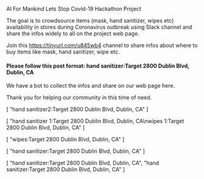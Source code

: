 
AI For Mankind Lets Stop Covid-19 Hackathon Project

The goal is to crowdsource items (mask, hand sanitizer, wipes etc) availability in stores during Coronavirus outbreak using Slack channel and share the infos widely to all on the project web page. 

 Join this https://tinyurl.com/u845wb4 channel to share infos about where to buy items like mask, hand sanitizer, wipe etc. 

#### Please follow this post format: hand sanitizer:Target 2800 Dublin Blvd, Dublin, CA

We have a bot to collect the infos and share on our web page here.

Thank you for helping our community in this time of need.



[
    "hand sanitizer2:Target 2800 Dublin Blvd, Dublin, CA"
]

[
    "hand sanitizer 1:Target 2800 Dublin Blvd, Dublin, CA\nwipes 1:Target 2800 Dublin Blvd, Dublin, CA"
]

[
    "wipes:Target 2800 Dublin Blvd, Dublin, CA"
]

[
    "hand sanitizer:Target 2800 Dublin Blvd, Dublin, CA"
]

[
    "hand sanitizer:Target 2800 Dublin Blvd, Dublin, CA",
    "hand sanitizer:Target 2800 Dublin Blvd, Dublin, CA"
]

